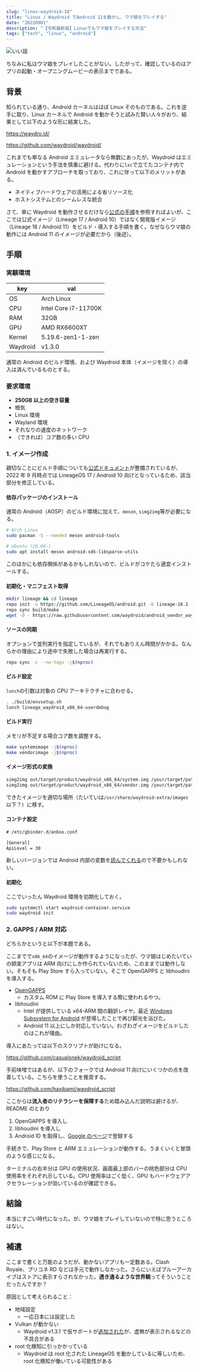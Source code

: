 ```yaml
---
slug: "linux-waydroid-18"
title: "Linux / Waydroid でAndroid 11を動かし、ウマ娘をプレイする"
date: "20220901"
description: "【令和最新版】Linuxでもウマ娘をプレイする方法"
tags: ["tech", "linux", "android"]
---
```


![いい話](/image/waydroid_uma.png)

ちなみに私はウマ娘をプレイしたことがない。したがって、確認しているのはアプリの起動・オープニングムービーの表示までである。

## 背景

知られている通り、Android カーネルはほぼ Linux そのものである。これを逆手に取り、Linux カーネルで Android を動かそうと試みた賢い人々がおり、結果として以下のような形に結実した。

<https://waydro.id/>

<https://github.com/waydroid/waydroid/>

これまでも単なる Android エミュレータなら無数にあったが、Waydroid はエミュレーションという手法を慎重に避ける。代わりに`lxc`で立てたコンテナ内で Android を動かすアプローチを取っており、これに伴って以下のメリットがある。

- ネイティブハードウェアの活用による省リソース化
- ホストシステムとのシームレスな統合

さて、単に Waydroid を動作させるだけなら[公式の手順](https://docs.waydro.id/)を参照すればよいが、ここでは公式イメージ（Lineage 17 / Android 10）ではなく開発版イメージ（Lineage 18 / Android 11）をビルド・導入する手順を書く。なぜならウマ娘の動作には Android 11 のイメージが必要だから（後述）。

## 手順

### 実験環境

| key      | val                  |
| -------- | -------------------- |
| OS       | Arch Linux           |
| CPU      | Intel Core i7-11700K |
| RAM      | 32GB                 |
| GPU      | AMD RX6600XT         |
| Kernel   | 5.19.6-zen1-1-zen    |
| Waydroid | v1.3.0               |

通常の Android のビルド環境、および Waydroid 本体（イメージを除く）の導入は済んでいるものとする。

### 要求環境

- **250GB 以上の空き容量**
- 根気
- Linux 環境
- Wayland 環境
- それなりの速度のネットワーク
- （できれば）コア数の多い CPU

### 1. イメージ作成

親切なことにビルド手順についても[公式ドキュメント](https://docs.waydro.id/development/compile-waydroid-lineage-os-based-images)が整備されているが、2022 年 9 月時点では LineageOS 17 / Android 10 向けとなっているため、該当部分を修正している。

#### 依存パッケージのインストール

通常の Android（AOSP）のビルド環境に加えて、`meson`, `simg2img`等が必要になる。

```sh
# Arch Linux
sudo pacman -S --needed meson android-tools

# Ubuntu (20.04-)
sudo apt install meson android-sdk-libsparse-utils
```

このほかにも依存関係があるかもしれないので、ビルドがコケたら適宜インストールする。

#### 初期化・マニフェスト取得

```sh
mkdir lineage && cd lineage
repo init -u https://github.com/LineageOS/android.git -b lineage-18.1 --depth 1
repo sync build/make
wget -O - https://raw.githubusercontent.com/waydroid/android_vendor_waydroid/lineage-18.1/manifest_scripts/generate-manifest.sh | bash
```

#### ソースの同期

オプションで並列実行を指定しているが、それでもありえん時間がかかる。なんらかの理由により途中で失敗した場合は再実行する。

```sh
repo sync -c --no-tags -j$(nproc)
```

#### ビルド設定

`lunch`の引数は対象の CPU アーキテクチャに合わせる。

```sh
. ./build/envsetup.sh
lunch lineage_waydroid_x86_64-userdebug
```

#### ビルド実行

メモリが不足する場合コア数を調整する。

```sh
make systemimage -j$(nproc)
make vendorimage -j$(nproc)
```

#### イメージ形式の変換

```sh
simg2img out/target/product/waydroid_x86_64/system.img /your/target/path/system.img
simg2img out/target/product/waydroid_x86_64/vendor.img /your/target/path/vendor.img
```

できたイメージを適切な場所（たいていは`/usr/share/waydroid-extra/images`以下？）に移す。

#### コンテナ設定

```txt
# /etc/gbinder.d/anbox.conf

[General]
ApiLevel = 30
```

新しいバージョンでは Android 内部の変数を[読んでくれる](https://github.com/waydroid/waydroid/blob/a6747e250f10b55153035efd1cd15dda089e077b/tools/helpers/protocol.py)ので不要かもしれない。

#### 初期化

ここでいったん Waydroid 環境を初期化しておく。

```sh
sudo systemctl start waydroid-container.service
sudo waydroid init
```

### 2. GAPPS / ARM 対応

どちらかというと以下が本題である。

ここまでで`x86_64`のイメージが動作するようになったが、ウマ娘はじめたいていの娯楽アプリは ARM 向けにしか作られていないため、このままでは動作しない。そもそも Play Store すら入っていない。そこで OpenGAPPS と libhoudini を導入する。

- [OpenGAPPS](https://opengapps.org/)
  - カスタム ROM に Play Store を導入する際に使われるやつ。
- libhoudini
  - Intel が提供している x64-ARM 間の翻訳レイヤ。最近 [Windows Subsystem for Android](https://docs.microsoft.com/ja-jp/windows/android/wsa/) が登場したことで再び脚光を浴びた。
  - Android 11 以上にしか対応していない。わざわざイメージをビルドしたのはこれが理由。

導入にあたっては以下のスクリプトが助けになる。

<https://github.com/casualsnek/waydroid_script>

手前味噌ではあるが、以下のフォークでは Android 11 向けにいくつかの点を改善している。こちらを使うことを推奨する。

<https://github.com/haxibami/waydroid_script>

ここからは**流入者のリテラシーを保障する**ため踏み込んだ説明は避けるが、README のとおり

1. OpenGAPPS を導入し
2. libhoudini を導入し
3. Android ID を取得し、[Google のページ](https://www.google.com/android/uncertified/?pli=1)で登録する

手続きで、Play Store と ARM エミュレーションが動作する。うまくいくと冒頭のような感じになる。

ターミナルの右半分は GPU の使用状況、画面最上部のバーの桃色部分は CPU 使用率をそれぞれ示している。CPU 使用率はごく低く、GPU もハードウェアアクセラレーションが効いているのが確認できる。

## 結論

本当にすごい時代になった。が、ウマ娘をプレイしていないので特に思うところはない。

## 補遺

ここまで書くと万能のようだが、動かないアプリも一定数ある。Clash Royale、プリコネ RD などは手元で動作しなかった。さらにいえばブルーアーカイブはストアに表示すらされなかった。**透き通るような世界観**ってそういうことだったんですか？

原因として考えられること：

- 地域設定
  - 一応日本には設定した
- Vulkan が動かない
  - Waydroid v1.3.1 で仮サポートが[追加された](https://github.com/waydroid/waydroid/commit/43ab2b48853796f20715b1c883c3b4a7e6e95de2)が、虚無が表示されるなどの不具合がある
- root 化検知に引っかかっている
  - Waydroid は root 化された LineageOS を動かしているに等しいため、root 化検知が働いている可能性がある
